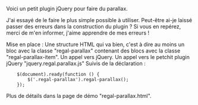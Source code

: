 Voici un petit plugin jQuery pour faire du parallax.

J'ai essayé de le faire le plus simple possible à utiliser.
Peut-être ai-je laissé passer des erreurs dans la construction du plugin ?
Si vous en repérez, merci de m'en informer, j'aime apprendre de mes erreurs !

Mise en place :
	Une structure HTML qui va bien, c'est à dire au moins un bloc avec la classe "regal-parallax" contenant des blocs avec la classe "regal-parallax-item".
	Un appel vers jQuery.
	Un appel vers le petchit plugin jQuery "jquery.regal.parallax.js"
	Suivis de la déclaration :
		
		$(document).ready(function () {
			$('.regal-parallax').regal-parallax();
		});
		
Plus de détails dans la page de démo "regal-parallax.html".
